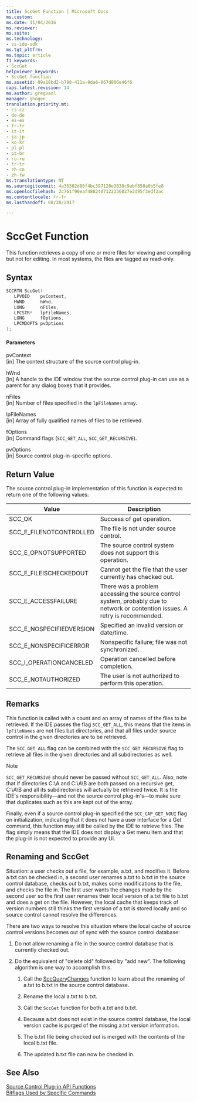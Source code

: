```yaml
---
title: SccGet Function | Microsoft Docs
ms.custom: 
ms.date: 11/04/2016
ms.reviewer: 
ms.suite: 
ms.technology:
- vs-ide-sdk
ms.tgt_pltfrm: 
ms.topic: article
f1_keywords:
- SccGet
helpviewer_keywords:
- SccGet function
ms.assetid: 09a18bd2-b788-411a-9da6-067d806e46f6
caps.latest.revision: 14
ms.author: gregvanl
manager: ghogen
translation.priority.mt:
- cs-cz
- de-de
- es-es
- fr-fr
- it-it
- ja-jp
- ko-kr
- pl-pl
- pt-br
- ru-ru
- tr-tr
- zh-cn
- zh-tw
ms.translationtype: MT
ms.sourcegitcommit: 4a36302d80f4bc397128e3838c9abf858a0b5fe8
ms.openlocfilehash: 2c761f90eaf4882407122336827e2d95f3edf2ac
ms.contentlocale: fr-fr
ms.lasthandoff: 08/28/2017

---
```

# <a name="sccget-function"></a>SccGet Function
This function retrieves a copy of one or more files for viewing and compiling but not for editing. In most systems, the files are tagged as read-only.  
  
## <a name="syntax"></a>Syntax  
  
```cpp  
SCCRTN SccGet(  
   LPVOID    pvContext,  
   HWND      hWnd,  
   LONG      nFiles,  
   LPCSTR*   lpFileNames,  
   LONG      fOptions,  
   LPCMDOPTS pvOptions  
);  
```  
  
#### <a name="parameters"></a>Parameters  
 pvContext  
 [in] The context structure of the source control plug-in.  
  
 hWnd  
 [in] A handle to the IDE window that the source control plug-in can use as a parent for any dialog boxes that it provides.  
  
 nFiles  
 [in] Number of files specified in the `lpFileNames` array.  
  
 lpFileNames  
 [in] Array of fully qualified names of files to be retrieved.  
  
 fOptions  
 [in] Command flags (`SCC_GET_ALL`, `SCC_GET_RECURSIVE`).  
  
 pvOptions  
 [in] Source control plug-in-specific options.  
  
## <a name="return-value"></a>Return Value  
 The source control plug-in implementation of this function is expected to return one of the following values:  
  
|Value|Description|  
|-----------|-----------------|  
|SCC_OK|Success of get operation.|  
|SCC_E_FILENOTCONTROLLED|The file is not under source control.|  
|SCC_E_OPNOTSUPPORTED|The source control system does not support this operation.|  
|SCC_E_FILEISCHECKEDOUT|Cannot get the file that the user currently has checked out.|  
|SCC_E_ACCESSFAILURE|There was a problem accessing the source control system, probably due to network or contention issues. A retry is recommended.|  
|SCC_E_NOSPECIFIEDVERSION|Specified an invalid version or date/time.|  
|SCC_E_NONSPECIFICERROR|Nonspecific failure; file was not synchronized.|  
|SCC_I_OPERATIONCANCELED|Operation cancelled before completion.|  
|SCC_E_NOTAUTHORIZED|The user is not authorized to perform this operation.|  
  
## <a name="remarks"></a>Remarks  
 This function is called with a count and an array of names of the files to be retrieved. If the IDE passes the flag `SCC_GET_ALL`, this means that the items in `lpFileNames` are not files but directories, and that all files under source control in the given directories are to be retrieved.  
  
 The `SCC_GET_ALL` flag can be combined with the `SCC_GET_RECURSIVE` flag to retrieve all files in the given directories and all subdirectories as well.  
  
> [!NOTE]
>  `SCC_GET_RECURSIVE` should never be passed without `SCC_GET_ALL`. Also, note that if directories C:\A and C:\A\B are both passed on a recursive get, C:\A\B and all its subdirectories will actually be retrieved twice. It is the IDE's responsibility—and not the source control plug-in's—to make sure that duplicates such as this are kept out of the array.  
  
 Finally, even if a source control plug-in specified the `SCC_CAP_GET_NOUI` flag on initialization, indicating that it does not have a user interface for a Get command, this function may still be called by the IDE to retrieve files. The flag simply means that the IDE does not display a Get menu item and that the plug-in is not expected to provide any UI.  
  
## <a name="renaming-and-sccget"></a>Renaming and SccGet  
 Situation: a user checks out a file, for example, a.txt, and modifies it. Before a.txt can be checked in, a second user renames a.txt to b.txt in the source control database, checks out b.txt, makes some modifications to the file, and checks the file in. The first user wants the changes made by the second user so the first user renames their local version of a.txt file to b.txt and does a get on the file. However, the local cache that keeps track of version numbers still thinks the first version of a.txt is stored locally and so source control cannot resolve the differences.  
  
 There are two ways to resolve this situation where the local cache of source control versions becomes out of sync with the source control database:  
  
1.  Do not allow renaming a file in the source control database that is currently checked out.  
  
2.  Do the equivalent of "delete old" followed by "add new". The following algorithm is one way to accomplish this.  
  
    1.  Call the [SccQueryChanges](../extensibility/sccquerychanges-function.md) function to learn about the renaming of a.txt to b.txt in the source control database.  
  
    2.  Rename the local a.txt to b.txt.  
  
    3.  Call the `SccGet` function for both a.txt and b.txt.  
  
    4.  Because a.txt does not exist in the source control database, the local version cache is purged of the missing a.txt version information.  
  
    5.  The b.txt file being checked out is merged with the contents of the local b.txt file.  
  
    6.  The updated b.txt file can now be checked in.  
  
## <a name="see-also"></a>See Also  
 [Source Control Plug-in API Functions](../extensibility/source-control-plug-in-api-functions.md)   
 [Bitflags Used by Specific Commands](../extensibility/bitflags-used-by-specific-commands.md)
